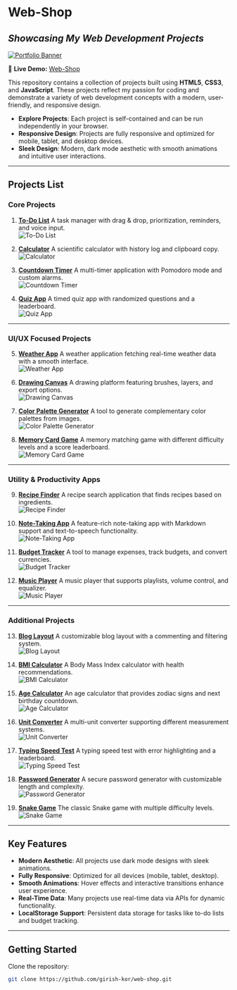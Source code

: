 # **Web-Shop**

## _Showcasing My Web Development Projects_

[![Portfolio Banner](https://link-to-banner-image.com)](https://github.com/girish-kor)

🔗 **Live Demo:** [Web-Shop](https://web-shop-hu5w.onrender.com)

This repository contains a collection of projects built using **HTML5**, **CSS3**, and **JavaScript**. These projects reflect my passion for coding and demonstrate a variety of web development concepts with a modern, user-friendly, and responsive design.

- **Explore Projects**: Each project is self-contained and can be run independently in your browser.
- **Responsive Design**: Projects are fully responsive and optimized for mobile, tablet, and desktop devices.
- **Sleek Design**: Modern, dark mode aesthetic with smooth animations and intuitive user interactions.

---

## **Projects List**

### **Core Projects**

1. **[To-Do List](https://github.com/girish-kor/web-shop/blob/main/projects/pages/toDoList.html)**
   A task manager with drag & drop, prioritization, reminders, and voice input.  
   ![To-Do List](./projects/images/todo-thumbnail.png)

2. **[Calculator](https://github.com/girish-kor/web-shop/blob/main/projects/pages/calculator.html)**
   A scientific calculator with history log and clipboard copy.  
   ![Calculator](./projects/images/calc-thumbnail.png)

3. **[Countdown Timer](https://github.com/girish-kor/web-shop/blob/main/projects/pages/countdownTimer.html)**
   A multi-timer application with Pomodoro mode and custom alarms.  
   ![Countdown Timer](./projects/images/timer-thumbnail.png)

4. **[Quiz App](https://github.com/girish-kor/web-shop/blob/main/projects/pages/quizApp.html)**
   A timed quiz app with randomized questions and a leaderboard.  
   ![Quiz App](./projects/images/quiz-thumbnail.png)

---

### **UI/UX Focused Projects**

5. **[Weather App](https://github.com/girish-kor/web-shop/blob/main/projects/pages/weatherApp.html)**
   A weather application fetching real-time weather data with a smooth interface.  
   ![Weather App](./projects/images/weather-thumbnail.png)

6. **[Drawing Canvas](https://github.com/girish-kor/web-shop/blob/main/projects/pages/drawingCanvas.html)**
   A drawing platform featuring brushes, layers, and export options.  
   ![Drawing Canvas](./projects/images/drawing-thumbnail.png)

7. **[Color Palette Generator](https://github.com/girish-kor/web-shop/blob/main/projects/pages/colorPalette.html)**
   A tool to generate complementary color palettes from images.  
   ![Color Palette Generator](./projects/images/palette-thumbnail.png)

8. **[Memory Card Game](https://github.com/girish-kor/web-shop/blob/main/projects/pages/memoryGame.html)**
   A memory matching game with different difficulty levels and a score leaderboard.  
   ![Memory Card Game](./projects/images/memory-thumbnail.png)

---

### **Utility & Productivity Apps**

9. **[Recipe Finder](https://github.com/girish-kor/web-shop/blob/main/projects/pages/recipeFinder.html)**
   A recipe search application that finds recipes based on ingredients.  
   ![Recipe Finder](./projects/images/recipe-thumbnail.png)

10. **[Note-Taking App](https://github.com/girish-kor/web-shop/blob/main/projects/pages/noteTaking.html)**
    A feature-rich note-taking app with Markdown support and text-to-speech functionality.  
    ![Note-Taking App](./projects/images/note-thumbnail.png)

11. **[Budget Tracker](https://github.com/girish-kor/web-shop/blob/main/projects/pages/budgetTracker.html)**
    A tool to manage expenses, track budgets, and convert currencies.  
    ![Budget Tracker](./projects/images/budget-thumbnail.png)

12. **[Music Player](https://github.com/girish-kor/web-shop/blob/main/projects/pages/musicPlayer.html)**
    A music player that supports playlists, volume control, and equalizer.  
    ![Music Player](./projects/images/music-thumbnail.png)

---

### **Additional Projects**

13. **[Blog Layout](https://github.com/girish-kor/web-shop/blob/main/projects/pages/blogLayout.html)**
    A customizable blog layout with a commenting and filtering system.  
    ![Blog Layout](./projects/images/blog-thumbnail.png)

14. **[BMI Calculator](https://github.com/girish-kor/web-shop/blob/main/projects/pages/bmiCalculator.html)**
    A Body Mass Index calculator with health recommendations.  
    ![BMI Calculator](./projects/images/bmi-thumbnail.png)

15. **[Age Calculator](https://github.com/girish-kor/web-shop/blob/main/projects/pages/ageCalculator.html)**
    An age calculator that provides zodiac signs and next birthday countdown.  
    ![Age Calculator](./projects/images/age-thumbnail.png)

16. **[Unit Converter](https://github.com/girish-kor/web-shop/blob/main/projects/pages/unitConverter.html)**
    A multi-unit converter supporting different measurement systems.  
    ![Unit Converter](./projects/images/converter-thumbnail.png)

17. **[Typing Speed Test](https://github.com/girish-kor/web-shop/blob/main/projects/pages/typingSpeedTest.html)**
    A typing speed test with error highlighting and a leaderboard.  
    ![Typing Speed Test](./projects/images/typing-thumbnail.png)

18. **[Password Generator](https://github.com/girish-kor/web-shop/blob/main/projects/pages/passwordGenerator.html)**
    A secure password generator with customizable length and complexity.  
    ![Password Generator](./projects/images/password-thumbnail.png)

19. **[Snake Game](https://github.com/girish-kor/web-shop/blob/main/projects/pages/snakeGame.html)**
    The classic Snake game with multiple difficulty levels.  
    ![Snake Game](./projects/images/snake-thumbnail.png)

---

## **Key Features**
- **Modern Aesthetic**: All projects use dark mode designs with sleek animations.
- **Fully Responsive**: Optimized for all devices (mobile, tablet, desktop).
- **Smooth Animations**: Hover effects and interactive transitions enhance user experience.
- **Real-Time Data**: Many projects use real-time data via APIs for dynamic functionality.
- **LocalStorage Support**: Persistent data storage for tasks like to-do lists and budget tracking.

---

## **Getting Started**
Clone the repository:
```bash
git clone https://github.com/girish-kor/web-shop.git

